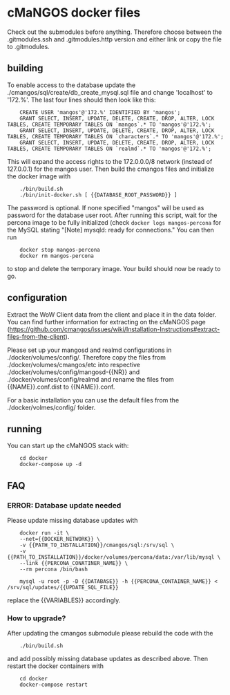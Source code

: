 # cMaNGOS docker files

Check out the submodules before anything. Therefore choose between the .gitmodules.ssh and .gitmodules.http version and either link or copy the file to .gitmodules.

## building
To enable access to the database update the ./cmangos/sql/create/db_create_mysql.sql file and change 'localhost' to '172.%'. The last four lines should then look like this:

        CREATE USER 'mangos'@'172.%' IDENTIFIED BY 'mangos';
        GRANT SELECT, INSERT, UPDATE, DELETE, CREATE, DROP, ALTER, LOCK TABLES, CREATE TEMPORARY TABLES ON `mangos`.* TO 'mangos'@'172.%';
        GRANT SELECT, INSERT, UPDATE, DELETE, CREATE, DROP, ALTER, LOCK TABLES, CREATE TEMPORARY TABLES ON `characters`.* TO 'mangos'@'172.%';
        GRANT SELECT, INSERT, UPDATE, DELETE, CREATE, DROP, ALTER, LOCK TABLES, CREATE TEMPORARY TABLES ON `realmd`.* TO 'mangos'@'172.%';

This will expand the access rights to the 172.0.0.0/8 network (instead of 127.0.0.1) for the mangos user. Then build the cmangos files and initialize the docker image with

        ./bin/build.sh
        ./bin/init-docker.sh [ {{DATABASE_ROOT_PASSWORD}} ]

The password is optional. If none specified "mangos" will be used as password for the database user root. After running this script, wait for the percona image to be fully initialized (check `docker logs mangos-percona` for the MySQL stating "[Note] mysqld: ready for connections."
You can then run

        docker stop mangos-percona
        docker rm mangos-percona

to stop and delete the temporary image. Your build should now be ready to go.  

## configuration
Extract the WoW Client data from the client and place it in the data folder. You can find further information for extracting on the cMaNGOS page (https://github.com/cmangos/issues/wiki/Installation-Instructions#extract-files-from-the-client).

Please set up your mangosd and realmd configurations in ./docker/volumes/config/. Therefore copy the files from ./docker/volumes/cmangos/etc into respective ./docker/volumes/config/mangosd-{{NR}} and ./docker/volumes/config/realmd  and rename the files from {{NAME}}.conf.dist to {{NAME}}.conf. 

For a basic installation you can use the default files from the ./docker/volmes/config/ folder.

## running
You can start up the cMaNGOS stack with:

        cd docker
        docker-compose up -d

## FAQ
### ERROR: Database update needed
Please update missing database updates with

        docker run -it \
        --net={{DOCKER_NETWORK}} \
        -v {{PATH_TO_INSTALLATION}}/cmangos/sql:/srv/sql \
        -v {{PATH_TO_INSTALLATION}}/docker/volumes/percona/data:/var/lib/mysql \
        --link {{PERCONA_CONATINER_NAME}} \
        --rm percona /bin/bash

        mysql -u root -p -D {{DATABASE}} -h {{PERCONA_CONTAINER_NAME}} < /srv/sql/updates/{{UPDATE_SQL_FILE}}
    
replace the {{VARIABLES}} accordingly.

### How to upgrade?
After updating the cmangos submodule please rebuild the code with the

        ./bin/build.sh

and add possibly missing database updates as described above. Then restart the docker containers with

        cd docker
        docker-compose restart
